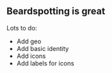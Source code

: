 ## Beardspotting is great

Lots to do:

- Add geo
- Add basic identity
- Add icons
- Add labels for icons
